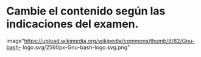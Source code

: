 # Cambie el contenido según las indicaciones del examen.
image"https://upload.wikimedia.org/wikipedia/commons/thumb/8/82/Gnu-bash-
logo.svg/2560px-Gnu-bash-logo.svg.png"
